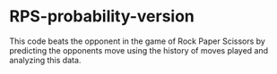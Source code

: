 # RPS-probability-version
This code beats the opponent in the game of Rock Paper Scissors by predicting the opponents move using the history of moves played and analyzing this data.
